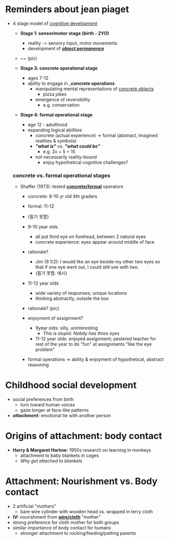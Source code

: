 # Reminders about jean piaget


- 4 stage model of <u>cognitive development</u>
    - __Stage 1: sensorimotor stage (birth - 2YO)__
        - reality -= sensory input, motor movements
        - development of ___<u>object permanence</u>___
   - ~~ (pic)

    - __Stage 3: concrete operational stage__
        - ages 7-12
        - ability to engage in ___concrete operations__
            - manipulating mental representations of <u>concrete objects</u>
                - pizza jokes
            - emergence of reversibility
                - e.g. conservation

    - __Stage 4: formal operational stage__
        - age 12 - adulthood
        - expanding logical abilities
            - concrete (actual experience) -> formal (abstract, imagined realities & symbols)
            - ___"what is"___ vs. ___"what could be"___
                - e.g. 2x + 5 = 15
            - not necessarily reality-bound
                - enjoy hypothetical cognitive challenges?

    ### concrete vs. formal operational stages
    - Shaffer (1973): tested <u>__concrete/formal__</u> operators
        - concrete: 9-10 yr old 4th graders
        - formal: 11-12
        - (필기 못함)

        - 9-10 year olds
            - all put third eye on forehead, between 2 natural eyes
            - concrete experience: eyes appear around middle of face
        - rationale?
            - Jim (9 1/2): I would like an eye beside my other two eyes so that if one eye went out, I could still see with two.
            - (필기 못함. 예시)
        - 11-12 year olds
            - wide variety of responses; unique locations
            - thinking abstractly, outside the box
        - rationale?
        (pic)

        - enjoyment of assignment?
            - 9year olds: silly, uninteresting
                - _This is stupid. Nobdy has three eyes_
            - 11-12 year olds: enjoyed assignment; pestered teacher for rest of the year to do "fun" at assignments "like the eye problem"
        - formal operations -> ability & enjoyment of hypothetical, abstract reasoning

# Childhood social development
- social preferences from birth
    - turn toward human voices
    - gaze longer at face-like patterns
- ___attachment:___ emotional tie with another person

# Origins of attachment: body contact
- __Harry & Margaret Harlow:__ 1950s research on learning in monkeys
    - attachment to baby blankets in cages
    - _Why get attached to blankets_

# Attachment: Nourishment vs. Body contact
- 2 artificial "mothers"
    - bare wire cylinder with wooden head vs. wrapped in terry cloth
- __IV:__ nourishment from __<u>wire/cloth</u>__ "mother"
- strong preference for cloth mother for both groups
- similar importance of body contact for humans
    - stronger attachment to rocking/feeding/patting parents